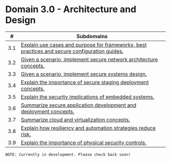 # Domain 3.0 - Architecture and Design

| # | Subdomains   | 
|---|---|
|3.1 | [Explain use cases and purpose for frameworks, best practices and secure configuration guides.](https://github.com/erich-tech/Security_Plus/tree/main/Domain_3#readme) |
|3.2 | [Given a scenario, implement secure network architecture concepts.](https://github.com/erich-tech/Security_Plus/tree/main/Domain_3#readme) |
|3.3 | [Given a scenario, implement secure systems design.](https://github.com/erich-tech/Security_Plus/tree/main/Domain_3#readme) |
|3.4 | [Explain the importance of secure staging deployment concepts.](https://github.com/erich-tech/Security_Plus/tree/main/Domain_3#readme) |
|3.5 | [Explain the security implications of embedded systems.](https://github.com/erich-tech/Security_Plus/tree/main/Domain_3#readme) |
|3.6 | [Summarize secure application development and deployment concepts.](https://github.com/erich-tech/Security_Plus/tree/main/Domain_3#readme) |
|3.7 | [Summarize cloud and virtualization concepts.](https://github.com/erich-tech/Security_Plus/tree/main/Domain_3#readme) |
|3.8 | [Explain how resiliency and automation strategies reduce risk.](https://github.com/erich-tech/Security_Plus/tree/main/Domain_3#readme) |
|3.9 | [Explain the importance of physical security controls.](https://github.com/erich-tech/Security_Plus/tree/main/Domain_3#readme) |

```
NOTE: Currently in development. Please check back soon! 
```


